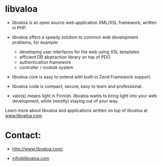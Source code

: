 libvaloa
========

- libvaloa is an open source web application XML/XSL framework, written in PHP. 

- libvaloa offers a speedy solution to common web development problems, for example:
  * developing user interfaces for the web using XSL templates
  * efficient DB abstraction library on top of PDO
  * authentication framework
  * controller / module system

- libvaloa core is easy to extend with built-in Zend Framework support.

- libvaloa code is compact, secure, easy to learn and professional.

- valo(a) means light in Finnish. libvaloa wants to bring light into your web development, while (mostly) staying out of your way.

Learn more about libvaloa and applications written on top of libvaloa at www.libvaloa.com.

Contact:
========

- http://www.libvaloa.com/

- info@libvaloa.com

